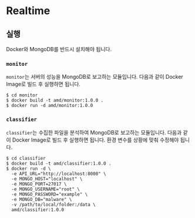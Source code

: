 # Realtime

## 실행
Docker와 MongoDB를 반드시 설치해야 됩니다.

### `monitor`
`monitor`는 서버의 성능을 MongoDB로 보고하는 모듈입니다. 다음과 같이 Docker Image로 빌드 후 실행하면 됩니다.

```
$ cd monitor
$ docker build -t amd/monitor:1.0.0 .
$ docker run -d amd/monitor:1.0.0
```

### `classifier`
`classifier`는 수집한 파일을 분석하여 MongoDB로 보고하는 모듈입니다. 다음과 같이 Docker Image로 빌드 후 실행하면 됩니다. 환경 변수를 상황에 맞춰 수정해야 됩니다.

```
$ cd classifier
$ docker build -t amd/classifier:1.0.0 .
$ docker run -d \
  -e API_URL="http://localhost:8000" \
  -e MONGO_HOST="localhost" \
  -e MONGO_PORT=27017 \
  -e MONGO_USERNAME="root" \
  -e MONGO_PASSWORD="example" \
  -e MONGO_DB="malware" \
  -v /path/to/local/folder:/data \
  amd/classifier:1.0.0
```
